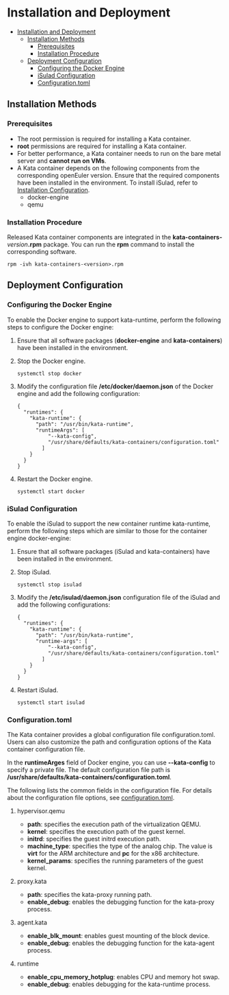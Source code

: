 # Installation and Deployment

- [Installation and Deployment](#installation-and-deployment)
  - [Installation Methods](#installation-methods)
    - [Prerequisites](#prerequisites)
    - [Installation Procedure](#installation-procedure)
  - [Deployment Configuration](#deployment-configuration)
    - [Configuring the Docker Engine](#configuring-the-docker-engine)
    - [iSulad Configuration](#isulad-configuration)
    - [Configuration.toml](#configurationtoml)


## Installation Methods

### Prerequisites

-   The root permission is required for installing a Kata container.
-   **root** permissions are required for installing a Kata container.
-   For better performance, a Kata container needs to run on the bare metal server and **cannot run on VMs**.
-   A Kata container depends on the following components from the corresponding openEuler version. Ensure that the required components have been installed in the environment. To install iSulad, refer to  [Installation Configuration](https://docs.openeuler.org/en/docs/20.03_LTS_SP1/docs/Container/installation-configuration.html).
    -   docker-engine
    -   qemu


### Installation Procedure

Released Kata container components are integrated in the  **kata-containers-**_version_**.rpm**  package. You can run the  **rpm**  command to install the corresponding software.

```
rpm -ivh kata-containers-<version>.rpm
```

## Deployment Configuration

### Configuring the Docker Engine

To enable the Docker engine to support kata-runtime, perform the following steps to configure the Docker engine:

1.  Ensure that all software packages \(**docker-engine**  and  **kata-containers**\) have been installed in the environment.
2.  Stop the Docker engine.

    ```
    systemctl stop docker
    ```

3.  Modify the configuration file  **/etc/docker/daemon.json**  of the Docker engine and add the following configuration:

    ```
    {
      "runtimes": {
        "kata-runtime": {
          "path": "/usr/bin/kata-runtime",
          "runtimeArgs": [
              "--kata-config",
              "/usr/share/defaults/kata-containers/configuration.toml"
            ]
        }
      }
    }
    ```

4.  Restart the Docker engine.

    ```
    systemctl start docker
    ```


### iSulad Configuration

To enable the iSulad to support the new container runtime kata-runtime, perform the following steps which are similar to those for the container engine docker-engine:

1.  Ensure that all software packages \(iSulad and kata-containers\) have been installed in the environment.
2.  Stop iSulad.

    ```
    systemctl stop isulad
    ```

3.  Modify the  **/etc/isulad/daemon.json**  configuration file of the iSulad and add the following configurations:

    ```
    {
      "runtimes": {
        "kata-runtime": {
          "path": "/usr/bin/kata-runtime",
          "runtime-args": [
              "--kata-config",
              "/usr/share/defaults/kata-containers/configuration.toml"
            ]
        }
      }
    }
    ```

4.  Restart iSulad.

    ```
    systemctl start isulad
    ```


### Configuration.toml

The Kata container provides a global configuration file configuration.toml. Users can also customize the path and configuration options of the Kata container configuration file.

In the  **runtimeArges**  field of Docker engine, you can use  **--kata-config**  to specify a private file. The default configuration file path is  **/usr/share/defaults/kata-containers/configuration.toml**.

The following lists the common fields in the configuration file. For details about the configuration file options, see  [configuration.toml](#configuration-toml-31.md).

1.  hypervisor.qemu
    -   **path**: specifies the execution path of the virtualization QEMU.
    -   **kernel**: specifies the execution path of the guest kernel.
    -   **initrd**: specifies the guest initrd execution path.
    -   **machine\_type**: specifies the type of the analog chip. The value is  **virt**  for the ARM architecture and  **pc**  for the x86 architecture.
    -   **kernel\_params**: specifies the running parameters of the guest kernel.

2.  proxy.kata
    -   **path**: specifies the kata-proxy running path.
    -   **enable\_debug**: enables the debugging function for the kata-proxy process.

3.  agent.kata
    -   **enable\_blk\_mount**: enables guest mounting of the block device.
    -   **enable\_debug**: enables the debugging function for the kata-agent process.

4.  runtime
    -   **enable\_cpu\_memory\_hotplug**: enables CPU and memory hot swap.
    -   **enable\_debug**: enables debugging for the kata-runtime process.


